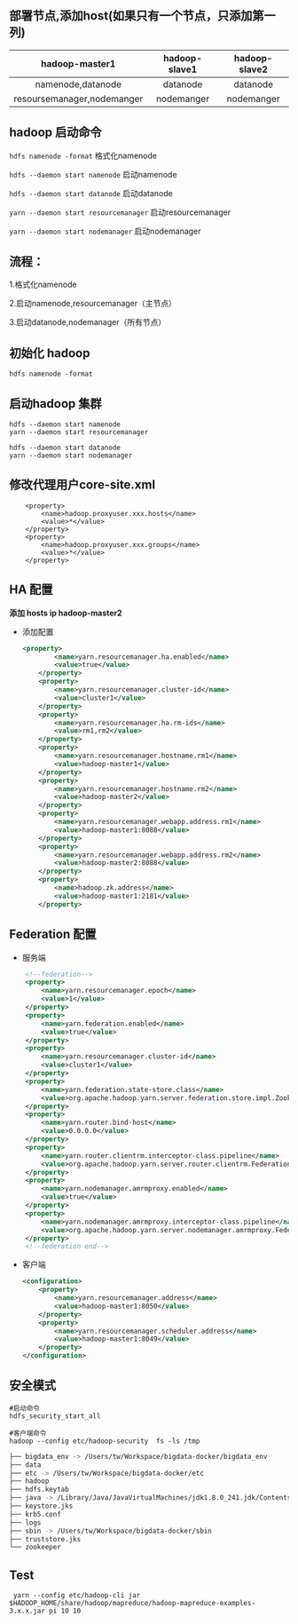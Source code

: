 ## 部署节点,添加host(如果只有一个节点，只添加第一列)

|       hadoop-master1       | hadoop-slave1 | hadoop-slave2 |
|:--------------------------:|:-------------:|:-------------:|
|     namenode,datanode      |   datanode    |   datanode    |
| resoursemanager,nodemanger |  nodemanger   |  nodemanger   |

## hadoop 启动命令

`hdfs namenode -format` 格式化namenode

`hdfs --daemon start namenode` 启动namenode

`hdfs --daemon start datanode` 启动datanode

`yarn --daemon start resourcemanager` 启动resourcemanager

`yarn --daemon start nodemanager` 启动nodemanager

## 流程：

 1.格式化namenode

 2.启动namenode,resourcemanager（主节点）

 3.启动datanode,nodemanager（所有节点）


## 初始化 hadoop 

```
hdfs namenode -format
```
## 启动hadoop 集群
```
hdfs --daemon start namenode
yarn --daemon start resourcemanager

hdfs --daemon start datanode
yarn --daemon start nodemanager
```
## 修改代理用户core-site.xml
```
    <property>
        <name>hadoop.proxyuser.xxx.hosts</name>
        <value>*</value>
    </property>
    <property>
        <name>hadoop.proxyuser.xxx.groups</name>
        <value>*</value>
    </property>

```

## HA 配置

**添加 hosts ip hadoop-master2**

- 添加配置

  ```xml
  <property>
          <name>yarn.resourcemanager.ha.enabled</name>
          <value>true</value>
      </property>
      <property>
          <name>yarn.resourcemanager.cluster-id</name>
          <value>cluster1</value>
      </property>
      <property>
          <name>yarn.resourcemanager.ha.rm-ids</name>
          <value>rm1,rm2</value>
      </property>
      <property>
          <name>yarn.resourcemanager.hostname.rm1</name>
          <value>hadoop-master1</value>
      </property>
      <property>
          <name>yarn.resourcemanager.hostname.rm2</name>
          <value>hadoop-master2</value>
      </property>
      <property>
          <name>yarn.resourcemanager.webapp.address.rm1</name>
          <value>hadoop-master1:8088</value>
      </property>
      <property>
          <name>yarn.resourcemanager.webapp.address.rm2</name>
          <value>hadoop-master2:8088</value>
      </property>
      <property>
          <name>hadoop.zk.address</name>
          <value>hadoop-master1:2181</value>
      </property>
  ```

  

## Federation 配置

- 服务端

```xml
    <!--federation-->
    <property>
        <name>yarn.resourcemanager.epoch</name>
        <value>1</value>
    </property>
    <property>
        <name>yarn.federation.enabled</name>
        <value>true</value>
    </property>
    <property>
        <name>yarn.resourcemanager.cluster-id</name>
        <value>cluster1</value>
    </property>
    <property>
        <name>yarn.federation.state-store.class</name>
        <value>org.apache.hadoop.yarn.server.federation.store.impl.ZookeeperFederationStateStore</value>
    </property>
    <property>
        <name>yarn.router.bind-host</name>
        <value>0.0.0.0</value>
    </property>
    <property>
        <name>yarn.router.clientrm.interceptor-class.pipeline</name>
        <value>org.apache.hadoop.yarn.server.router.clientrm.FederationClientInterceptor</value>
    </property>
    <property>
        <name>yarn.nodemanager.amrmproxy.enabled</name>
        <value>true</value>
    </property>
    <property>
        <name>yarn.nodemanager.amrmproxy.interceptor-class.pipeline</name>
        <value>org.apache.hadoop.yarn.server.nodemanager.amrmproxy.FederationInterceptor</value>
    </property>
    <!--federation end-->
```



- 客户端

  ```xml
  <configuration>
      <property>
          <name>yarn.resourcemanager.address</name>
          <value>hadoop-master1:8050</value>
      </property>
      <property>
          <name>yarn.resourcemanager.scheduler.address</name>
          <value>hadoop-master1:8049</value>
      </property>
  </configuration>
  ```

## 安全模式

```shell
#启动命令
hdfs_security_start_all

#客户端命令
hadoop --config etc/hadoop-security  fs -ls /tmp
```



```bash
├── bigdata_env -> /Users/tw/Workspace/bigdata-docker/bigdata_env
├── data
├── etc -> /Users/tw/Workspace/bigdata-docker/etc
├── hadoop
├── hdfs.keytab
├── java -> /Library/Java/JavaVirtualMachines/jdk1.8.0_241.jdk/Contents/Home
├── keystore.jks
├── krb5.conf
├── logs
├── sbin -> /Users/tw/Workspace/bigdata-docker/sbin
├── truststore.jks
└── zookeeper
```



## Test

` yarn --config etc/hadoop-cli jar $HADOOP_HOME/share/hadoop/mapreduce/hadoop-mapreduce-examples-3.x.x.jar pi 10 10`

